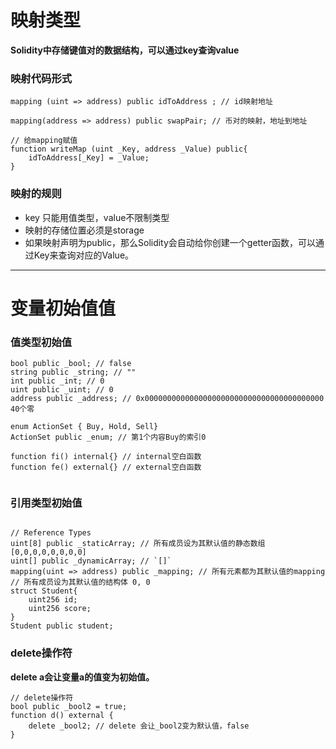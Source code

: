 # 映射类型
**Solidity中存储键值对的数据结构，可以通过key查询value**

### 映射代码形式
```
mapping (uint => address) public idToAddress ; // id映射地址

mapping(address => address) public swapPair; // 币对的映射，地址到地址

// 给mapping赋值
function writeMap (uint _Key, address _Value) public{
    idToAddress[_Key] = _Value;
}

```
### 映射的规则
* key 只能用值类型，value不限制类型
* 映射的存储位置必须是storage 
* 如果映射声明为public，那么Solidity会自动给你创建一个getter函数，可以通过Key来查询对应的Value。

---
# 变量初始值值

### 值类型初始值
```
bool public _bool; // false
string public _string; // ""
int public _int; // 0
uint public _uint; // 0
address public _address; // 0x0000000000000000000000000000000000000000 40个零

enum ActionSet { Buy, Hold, Sell}
ActionSet public _enum; // 第1个内容Buy的索引0

function fi() internal{} // internal空白函数
function fe() external{} // external空白函数 


```

### 引用类型初始值
```

// Reference Types
uint[8] public _staticArray; // 所有成员设为其默认值的静态数组[0,0,0,0,0,0,0,0]
uint[] public _dynamicArray; // `[]`
mapping(uint => address) public _mapping; // 所有元素都为其默认值的mapping
// 所有成员设为其默认值的结构体 0, 0
struct Student{
    uint256 id;
    uint256 score; 
}
Student public student;

```

### delete操作符
**delete a会让变量a的值变为初始值。**

```
// delete操作符
bool public _bool2 = true; 
function d() external {
    delete _bool2; // delete 会让_bool2变为默认值，false
}
```

